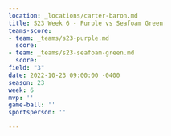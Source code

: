 ```yaml
---
location: _locations/carter-baron.md
title: S23 Week 6 - Purple vs Seafoam Green
teams-score:
- team: _teams/s23-purple.md
  score: 
- team: _teams/s23-seafoam-green.md
  score: 
field: "3"
date: 2022-10-23 09:00:00 -0400
season: 23
week: 6
mvp: ''
game-ball: ''
sportsperson: ''

---
```

